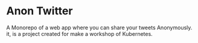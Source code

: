 # Anon Twitter

A Monorepo of a web app where you can share your tweets Anonymously. \
it, is a project created for make a workshop of Kubernetes.
